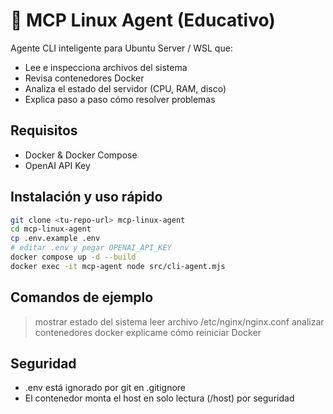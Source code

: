 # 🧠 MCP Linux Agent (Educativo)

Agente CLI inteligente para Ubuntu Server / WSL que:
- Lee e inspecciona archivos del sistema
- Revisa contenedores Docker
- Analiza el estado del servidor (CPU, RAM, disco)
- Explica paso a paso cómo resolver problemas

## Requisitos
- Docker & Docker Compose
- OpenAI API Key

## Instalación y uso rápido
```bash
git clone <tu-repo-url> mcp-linux-agent
cd mcp-linux-agent
cp .env.example .env
# editar .env y pegar OPENAI_API_KEY
docker compose up -d --build
docker exec -it mcp-agent node src/cli-agent.mjs
```

## Comandos de ejemplo
> mostrar estado del sistema
> leer archivo /etc/nginx/nginx.conf
> analizar contenedores docker
> explicame cómo reiniciar Docker

## Seguridad
- .env está ignorado por git en .gitignore
- El contenedor monta el host en solo lectura (/host) por seguridad
